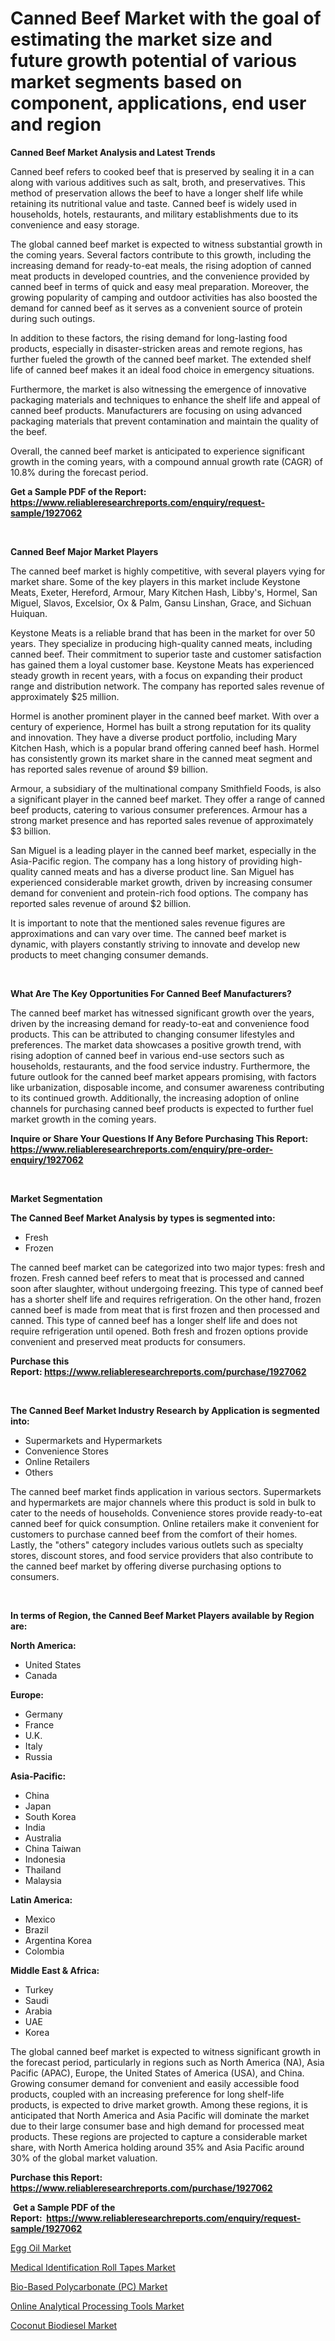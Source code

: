 <p><h1>Canned Beef Market with the goal of estimating the market size and future growth potential of various market segments based on component, applications, end user and region</h1></p><p><strong>Canned Beef Market Analysis and Latest Trends</strong></p>
<p><p>Canned beef refers to cooked beef that is preserved by sealing it in a can along with various additives such as salt, broth, and preservatives. This method of preservation allows the beef to have a longer shelf life while retaining its nutritional value and taste. Canned beef is widely used in households, hotels, restaurants, and military establishments due to its convenience and easy storage.</p><p>The global canned beef market is expected to witness substantial growth in the coming years. Several factors contribute to this growth, including the increasing demand for ready-to-eat meals, the rising adoption of canned meat products in developed countries, and the convenience provided by canned beef in terms of quick and easy meal preparation. Moreover, the growing popularity of camping and outdoor activities has also boosted the demand for canned beef as it serves as a convenient source of protein during such outings.</p><p>In addition to these factors, the rising demand for long-lasting food products, especially in disaster-stricken areas and remote regions, has further fueled the growth of the canned beef market. The extended shelf life of canned beef makes it an ideal food choice in emergency situations.</p><p>Furthermore, the market is also witnessing the emergence of innovative packaging materials and techniques to enhance the shelf life and appeal of canned beef products. Manufacturers are focusing on using advanced packaging materials that prevent contamination and maintain the quality of the beef.</p><p>Overall, the canned beef market is anticipated to experience significant growth in the coming years, with a compound annual growth rate (CAGR) of 10.8% during the forecast period.</p></p>
<p><strong>Get a Sample PDF of the Report:&nbsp; <a href="https://www.reliableresearchreports.com/enquiry/request-sample/1927062">https://www.reliableresearchreports.com/enquiry/request-sample/1927062</a></strong></p>
<p>&nbsp;</p>
<p><strong>Canned Beef Major Market Players</strong></p>
<p><p>The canned beef market is highly competitive, with several players vying for market share. Some of the key players in this market include Keystone Meats, Exeter, Hereford, Armour, Mary Kitchen Hash, Libby's, Hormel, San Miguel, Slavos, Excelsior, Ox & Palm, Gansu Linshan, Grace, and Sichuan Huiquan.</p><p>Keystone Meats is a reliable brand that has been in the market for over 50 years. They specialize in producing high-quality canned meats, including canned beef. Their commitment to superior taste and customer satisfaction has gained them a loyal customer base. Keystone Meats has experienced steady growth in recent years, with a focus on expanding their product range and distribution network. The company has reported sales revenue of approximately $25 million.</p><p>Hormel is another prominent player in the canned beef market. With over a century of experience, Hormel has built a strong reputation for its quality and innovation. They have a diverse product portfolio, including Mary Kitchen Hash, which is a popular brand offering canned beef hash. Hormel has consistently grown its market share in the canned meat segment and has reported sales revenue of around $9 billion.</p><p>Armour, a subsidiary of the multinational company Smithfield Foods, is also a significant player in the canned beef market. They offer a range of canned beef products, catering to various consumer preferences. Armour has a strong market presence and has reported sales revenue of approximately $3 billion.</p><p>San Miguel is a leading player in the canned beef market, especially in the Asia-Pacific region. The company has a long history of providing high-quality canned meats and has a diverse product line. San Miguel has experienced considerable market growth, driven by increasing consumer demand for convenient and protein-rich food options. The company has reported sales revenue of around $2 billion.</p><p>It is important to note that the mentioned sales revenue figures are approximations and can vary over time. The canned beef market is dynamic, with players constantly striving to innovate and develop new products to meet changing consumer demands.</p></p>
<p>&nbsp;</p>
<p><strong>What Are The Key Opportunities For Canned Beef Manufacturers?</strong></p>
<p><p>The canned beef market has witnessed significant growth over the years, driven by the increasing demand for ready-to-eat and convenience food products. This can be attributed to changing consumer lifestyles and preferences. The market data showcases a positive growth trend, with rising adoption of canned beef in various end-use sectors such as households, restaurants, and the food service industry. Furthermore, the future outlook for the canned beef market appears promising, with factors like urbanization, disposable income, and consumer awareness contributing to its continued growth. Additionally, the increasing adoption of online channels for purchasing canned beef products is expected to further fuel market growth in the coming years.</p></p>
<p><strong>Inquire or Share Your Questions If Any Before Purchasing This Report: <a href="https://www.reliableresearchreports.com/enquiry/pre-order-enquiry/1927062">https://www.reliableresearchreports.com/enquiry/pre-order-enquiry/1927062</a></strong></p>
<p>&nbsp;</p>
<p><strong>Market Segmentation</strong></p>
<p><strong>The Canned Beef Market Analysis by types is segmented into:</strong></p>
<p><ul><li>Fresh</li><li>Frozen</li></ul></p>
<p><p>The canned beef market can be categorized into two major types: fresh and frozen. Fresh canned beef refers to meat that is processed and canned soon after slaughter, without undergoing freezing. This type of canned beef has a shorter shelf life and requires refrigeration. On the other hand, frozen canned beef is made from meat that is first frozen and then processed and canned. This type of canned beef has a longer shelf life and does not require refrigeration until opened. Both fresh and frozen options provide convenient and preserved meat products for consumers.</p></p>
<p><strong>Purchase this Report:&nbsp;<a href="https://www.reliableresearchreports.com/purchase/1927062">https://www.reliableresearchreports.com/purchase/1927062</a></strong></p>
<p>&nbsp;</p>
<p><strong>The Canned Beef Market Industry Research by Application is segmented into:</strong></p>
<p><ul><li>Supermarkets and Hypermarkets</li><li>Convenience Stores</li><li>Online Retailers</li><li>Others</li></ul></p>
<p><p>The canned beef market finds application in various sectors. Supermarkets and hypermarkets are major channels where this product is sold in bulk to cater to the needs of households. Convenience stores provide ready-to-eat canned beef for quick consumption. Online retailers make it convenient for customers to purchase canned beef from the comfort of their homes. Lastly, the "others" category includes various outlets such as specialty stores, discount stores, and food service providers that also contribute to the canned beef market by offering diverse purchasing options to consumers.</p></p>
<p>&nbsp;</p>
<p><strong>In terms of Region, the Canned Beef Market Players available by Region are:</strong></p>
<p>
    <p> <strong> North America: </strong>
        <ul>
            <li>United States</li>
            <li>Canada</li>
        </ul>
        </p> 
    <p> <strong> Europe: </strong>
        <ul>
            <li>Germany</li>
            <li>France</li>
            <li>U.K.</li>
            <li>Italy</li>
            <li>Russia</li>
        </ul>
        </p> 
    <p> <strong> Asia-Pacific: </strong>
        <ul>
            <li>China</li>
            <li>Japan</li>
            <li>South Korea</li>
            <li>India</li>
            <li>Australia</li>
            <li>China Taiwan</li>
            <li>Indonesia</li>
            <li>Thailand</li>
            <li>Malaysia</li>
        </ul>
        </p> 
    <p> <strong> Latin America: </strong>
        <ul>
            <li>Mexico</li>
            <li>Brazil</li>
            <li>Argentina Korea</li>
            <li>Colombia</li>
        </ul>
        </p> 
    <p> <strong> Middle East & Africa: </strong>
        <ul>
            <li>Turkey</li>
            <li>Saudi</li>
            <li>Arabia</li>
            <li>UAE</li>
            <li>Korea</li>
        </ul>
    </p>
    </p>
<p><p>The global canned beef market is expected to witness significant growth in the forecast period, particularly in regions such as North America (NA), Asia Pacific (APAC), Europe, the United States of America (USA), and China. Growing consumer demand for convenient and easily accessible food products, coupled with an increasing preference for long shelf-life products, is expected to drive market growth. Among these regions, it is anticipated that North America and Asia Pacific will dominate the market due to their large consumer base and high demand for processed meat products. These regions are projected to capture a considerable market share, with North America holding around 35% and Asia Pacific around 30% of the global market valuation.</p></p>
<p><strong>Purchase this Report: <a href="https://www.reliableresearchreports.com/purchase/1927062">https://www.reliableresearchreports.com/purchase/1927062</a></strong></p>
<p>&nbsp;<strong>Get a Sample PDF of the Report:&nbsp;&nbsp;<a href="https://www.reliableresearchreports.com/enquiry/request-sample/1927062">https://www.reliableresearchreports.com/enquiry/request-sample/1927062</a></strong></p>
<p><strong></strong></p>
<p><p><a href="https://github.com/kuntayevaz/Market-Research-Report-List-1/blob/main/egg-oil-market.md">Egg Oil Market</a></p><p><a href="https://github.com/kipkeeva/Market-Research-Report-List-1/blob/main/medical-identification-roll-tapes-market.md">Medical Identification Roll Tapes Market</a></p><p><a href="https://www.linkedin.com/pulse/bio-based-polycarbonate-pc-market-challenges-opportunities-pywpf/">Bio-Based Polycarbonate (PC) Market</a></p><p><a href="https://medium.com/@devidwarnerrp23/online-analytical-processing-tools-market-size-reveals-the-best-marketing-channels-in-global-2988e6eae4e2">Online Analytical Processing Tools Market</a></p><p><a href="https://medium.com/@mhdhonirp23/coconut-biodiesel-market-size-reveals-the-best-marketing-channels-in-global-industry-190b03abc876">Coconut Biodiesel Market</a></p></p>